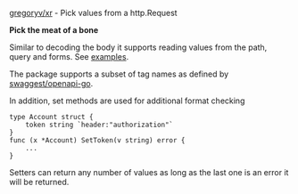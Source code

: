 [gregoryv/xr](https://pkg.dev.go/github.com/gregoryv/xr) - Pick values from a http.Request

**Pick the meat of a bone**

Similar to decoding the body it supports reading values from
the path, query and forms. See [examples](https://pkg.go.dev/github.com/gregoryv/xr#pkg-examples).

The package supports a subset of tag names as defined by
[swaggest/openapi-go](https://github.com/swaggest/openapi-go).

In addition, set methods are used for additional format checking

    type Account struct {
	    token string `header:"authorization"`
    }
	func (x *Account) SetToken(v string) error {
	    ...
	}

Setters can return any number of values as long as the last one is an
error it will be returned.


